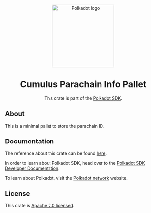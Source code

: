 <div align="center">

<img
alt="Polkadot logo" width="200"
src="https://raw.githubusercontent.com/paritytech/polkadot-sdk/rzadp/readmes/docs/images/Polkadot_Logo_Horizontal_Pink_BlackOnWhite.png">

# Cumulus Parachain Info Pallet

This crate is part of the [Polkadot SDK](https://github.com/paritytech/polkadot-sdk/).

</div>

## About

This is a minimal pallet to store the parachain ID.

## Documentation

The reference about this crate can be found [here](https://paritytech.github.io/polkadot-sdk/master/staging_parachain_info).

In order to learn about Polkadot SDK, head over to the [Polkadot SDK Developer Documentation](https://paritytech.github.io/polkadot-sdk/master/polkadot_sdk_docs/index.html).

To learn about Polkadot, visit the [Polkadot.network](https://polkadot.network/) website.

## License

This crate is [Apache 2.0 licensed](https://spdx.org/licenses/Apache-2.0.html).
